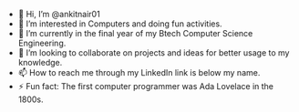 - 👋 Hi, I’m @ankitnair01
- 👀 I’m interested in Computers and doing fun activities.
- 🌱 I’m currently in the final year of my Btech Computer Science Engineering.
- 💞️ I’m looking to collaborate on projects and ideas for better usage to my knowledge.
- 📫 How to reach me through my LinkedIn link is below my name.
- ⚡ Fun fact: The first computer programmer was Ada Lovelace in the 1800s.

<!---
ankitnair01/ankitnair01 is a ✨ special ✨ repository because its `README.md` (this file) appears on your GitHub profile.
You can click the Preview link to take a look at your changes.
--->
